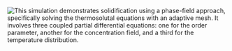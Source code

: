 ![This simulation demonstrates solidification using a phase-field approach, specifically solving the thermosolutal equations with an adaptive mesh. It involves three coupled partial differential equations: one for the order parameter, another for the concentration field, and a third for the temperature distribution.](images/1.gif)

